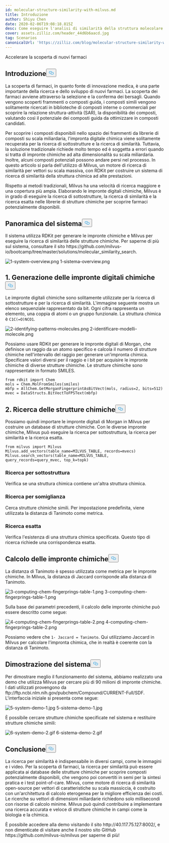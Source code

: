```yaml
---
id: molecular-structure-similarity-with-milvus.md
title: Introduzione
author: Shiyu Chen
date: 2020-02-06T19:08:18.815Z
desc: Come eseguire l'analisi di similarità della struttura molecolare in Milvus
cover: assets.zilliz.com/header_44d6b6aacd.jpg
tag: Scenarios
canonicalUrl: 'https://zilliz.com/blog/molecular-structure-similarity-with-milvus'
---
```

<custom-h1>Accelerare la scoperta di nuovi farmaci</custom-h1><h2 id="Introduction" class="common-anchor-header">Introduzione<button data-href="#Introduction" class="anchor-icon" translate="no">
      <svg translate="no"
        aria-hidden="true"
        focusable="false"
        height="20"
        version="1.1"
        viewBox="0 0 16 16"
        width="16"
      >
        <path
          fill="#0092E4"
          fill-rule="evenodd"
          d="M4 9h1v1H4c-1.5 0-3-1.69-3-3.5S2.55 3 4 3h4c1.45 0 3 1.69 3 3.5 0 1.41-.91 2.72-2 3.25V8.59c.58-.45 1-1.27 1-2.09C10 5.22 8.98 4 8 4H4c-.98 0-2 1.22-2 2.5S3 9 4 9zm9-3h-1v1h1c1 0 2 1.22 2 2.5S13.98 12 13 12H9c-.98 0-2-1.22-2-2.5 0-.83.42-1.64 1-2.09V6.25c-1.09.53-2 1.84-2 3.25C6 11.31 7.55 13 9 13h4c1.45 0 3-1.69 3-3.5S14.5 6 13 6z"
        ></path>
      </svg>
    </button></h2><p>La scoperta di farmaci, in quanto fonte di innovazione medica, è una parte importante della ricerca e dello sviluppo di nuovi farmaci. La scoperta dei farmaci avviene attraverso la selezione e la conferma dei bersagli. Quando vengono scoperti frammenti o composti guida, i composti simili vengono solitamente ricercati in biblioteche di composti interne o commerciali per scoprire la relazione struttura-attività (SAR), la disponibilità dei composti, valutando così il potenziale dei composti guida da ottimizzare in composti candidati.</p>
<p>Per scoprire i composti disponibili nello spazio dei frammenti da librerie di composti su scala miliardaria, l'impronta digitale chimica viene solitamente recuperata per la ricerca di sottostrutture e la ricerca di similarità. Tuttavia, la soluzione tradizionale richiede molto tempo ed è soggetta a errori quando si tratta di impronte chimiche ad alta dimensionalità su scala miliardaria. Inoltre, alcuni composti potenziali possono andare persi nel processo. In questo articolo si parla dell'utilizzo di Milvus, un motore di ricerca di similarità per vettori su scala massiva, con RDKit per costruire un sistema di ricerca di similarità della struttura chimica ad alte prestazioni.</p>
<p>Rispetto ai metodi tradizionali, Milvus ha una velocità di ricerca maggiore e una copertura più ampia. Elaborando le impronte digitali chimiche, Milvus è in grado di eseguire la ricerca di sottostrutture, la ricerca di similarità e la ricerca esatta nelle librerie di strutture chimiche per scoprire farmaci potenzialmente disponibili.</p>
<h2 id="System-overview" class="common-anchor-header">Panoramica del sistema<button data-href="#System-overview" class="anchor-icon" translate="no">
      <svg translate="no"
        aria-hidden="true"
        focusable="false"
        height="20"
        version="1.1"
        viewBox="0 0 16 16"
        width="16"
      >
        <path
          fill="#0092E4"
          fill-rule="evenodd"
          d="M4 9h1v1H4c-1.5 0-3-1.69-3-3.5S2.55 3 4 3h4c1.45 0 3 1.69 3 3.5 0 1.41-.91 2.72-2 3.25V8.59c.58-.45 1-1.27 1-2.09C10 5.22 8.98 4 8 4H4c-.98 0-2 1.22-2 2.5S3 9 4 9zm9-3h-1v1h1c1 0 2 1.22 2 2.5S13.98 12 13 12H9c-.98 0-2-1.22-2-2.5 0-.83.42-1.64 1-2.09V6.25c-1.09.53-2 1.84-2 3.25C6 11.31 7.55 13 9 13h4c1.45 0 3-1.69 3-3.5S14.5 6 13 6z"
        ></path>
      </svg>
    </button></h2><p>Il sistema utilizza RDKit per generare le impronte chimiche e Milvus per eseguire la ricerca di similarità delle strutture chimiche. Per saperne di più sul sistema, consultare il sito https://github.com/milvus-io/bootcamp/tree/master/solutions/molecular_similarity_search.</p>
<p>
  
   <span class="img-wrapper"> <img translate="no" src="https://assets.zilliz.com/1_system_overview_4b7c2de377.png" alt="1-system-overview.png" class="doc-image" id="1-system-overview.png" />
   </span> <span class="img-wrapper"> <span>1-sistema-overview.png</span> </span></p>
<h2 id="1-Generating-chemical-fingerprints" class="common-anchor-header">1. Generazione delle impronte digitali chimiche<button data-href="#1-Generating-chemical-fingerprints" class="anchor-icon" translate="no">
      <svg translate="no"
        aria-hidden="true"
        focusable="false"
        height="20"
        version="1.1"
        viewBox="0 0 16 16"
        width="16"
      >
        <path
          fill="#0092E4"
          fill-rule="evenodd"
          d="M4 9h1v1H4c-1.5 0-3-1.69-3-3.5S2.55 3 4 3h4c1.45 0 3 1.69 3 3.5 0 1.41-.91 2.72-2 3.25V8.59c.58-.45 1-1.27 1-2.09C10 5.22 8.98 4 8 4H4c-.98 0-2 1.22-2 2.5S3 9 4 9zm9-3h-1v1h1c1 0 2 1.22 2 2.5S13.98 12 13 12H9c-.98 0-2-1.22-2-2.5 0-.83.42-1.64 1-2.09V6.25c-1.09.53-2 1.84-2 3.25C6 11.31 7.55 13 9 13h4c1.45 0 3-1.69 3-3.5S14.5 6 13 6z"
        ></path>
      </svg>
    </button></h2><p>Le impronte digitali chimiche sono solitamente utilizzate per la ricerca di sottostrutture e per la ricerca di similarità. L'immagine seguente mostra un elenco sequenziale rappresentato da bit. Ogni cifra rappresenta un elemento, una coppia di atomi o un gruppo funzionale. La struttura chimica è <code translate="no">C1C(=O)NCO1</code>.</p>
<p>
  
   <span class="img-wrapper"> <img translate="no" src="https://assets.zilliz.com/2_identifying_patterns_molecules_2aeef349c8.png" alt="2-identifying-patterns-molecules.png" class="doc-image" id="2-identifying-patterns-molecules.png" />
   </span> <span class="img-wrapper"> <span>2-identificare-modelli-molecole.png</span> </span></p>
<p>Possiamo usare RDKit per generare le impronte digitali di Morgan, che definisce un raggio da un atomo specifico e calcola il numero di strutture chimiche nell'intervallo del raggio per generare un'impronta chimica. Specificare valori diversi per il raggio e i bit per acquisire le impronte chimiche di diverse strutture chimiche. Le strutture chimiche sono rappresentate in formato SMILES.</p>
<pre><code translate="no">from rdkit import Chem
mols = Chem.MolFromSmiles(smiles)
mbfp = AllChem.GetMorganFingerprintAsBitVect(mols, radius=2, bits=512)
mvec = DataStructs.BitVectToFPSText(mbfp)
</code></pre>
<h2 id="2-Searching-chemical-structures" class="common-anchor-header">2. Ricerca delle strutture chimiche<button data-href="#2-Searching-chemical-structures" class="anchor-icon" translate="no">
      <svg translate="no"
        aria-hidden="true"
        focusable="false"
        height="20"
        version="1.1"
        viewBox="0 0 16 16"
        width="16"
      >
        <path
          fill="#0092E4"
          fill-rule="evenodd"
          d="M4 9h1v1H4c-1.5 0-3-1.69-3-3.5S2.55 3 4 3h4c1.45 0 3 1.69 3 3.5 0 1.41-.91 2.72-2 3.25V8.59c.58-.45 1-1.27 1-2.09C10 5.22 8.98 4 8 4H4c-.98 0-2 1.22-2 2.5S3 9 4 9zm9-3h-1v1h1c1 0 2 1.22 2 2.5S13.98 12 13 12H9c-.98 0-2-1.22-2-2.5 0-.83.42-1.64 1-2.09V6.25c-1.09.53-2 1.84-2 3.25C6 11.31 7.55 13 9 13h4c1.45 0 3-1.69 3-3.5S14.5 6 13 6z"
        ></path>
      </svg>
    </button></h2><p>Possiamo quindi importare le impronte digitali di Morgan in Milvus per costruire un database di strutture chimiche. Con le diverse impronte chimiche, Milvus può eseguire la ricerca per sottostruttura, la ricerca per similarità e la ricerca esatta.</p>
<pre><code translate="no">from milvus import Milvus
Milvus.add_vectors(table_name=MILVUS_TABLE, records=mvecs)
Milvus.search_vectors(table_name=MILVUS_TABLE, query_records=query_mvec, top_k=topk)
</code></pre>
<h3 id="Substructure-search" class="common-anchor-header">Ricerca per sottostruttura</h3><p>Verifica se una struttura chimica contiene un'altra struttura chimica.</p>
<h3 id="Similarity-search" class="common-anchor-header">Ricerca per somiglianza</h3><p>Cerca strutture chimiche simili. Per impostazione predefinita, viene utilizzata la distanza di Tanimoto come metrica.</p>
<h3 id="Exact-search" class="common-anchor-header">Ricerca esatta</h3><p>Verifica l'esistenza di una struttura chimica specificata. Questo tipo di ricerca richiede una corrispondenza esatta.</p>
<h2 id="Computing-chemical-fingerprints" class="common-anchor-header">Calcolo delle impronte chimiche<button data-href="#Computing-chemical-fingerprints" class="anchor-icon" translate="no">
      <svg translate="no"
        aria-hidden="true"
        focusable="false"
        height="20"
        version="1.1"
        viewBox="0 0 16 16"
        width="16"
      >
        <path
          fill="#0092E4"
          fill-rule="evenodd"
          d="M4 9h1v1H4c-1.5 0-3-1.69-3-3.5S2.55 3 4 3h4c1.45 0 3 1.69 3 3.5 0 1.41-.91 2.72-2 3.25V8.59c.58-.45 1-1.27 1-2.09C10 5.22 8.98 4 8 4H4c-.98 0-2 1.22-2 2.5S3 9 4 9zm9-3h-1v1h1c1 0 2 1.22 2 2.5S13.98 12 13 12H9c-.98 0-2-1.22-2-2.5 0-.83.42-1.64 1-2.09V6.25c-1.09.53-2 1.84-2 3.25C6 11.31 7.55 13 9 13h4c1.45 0 3-1.69 3-3.5S14.5 6 13 6z"
        ></path>
      </svg>
    </button></h2><p>La distanza di Tanimoto è spesso utilizzata come metrica per le impronte chimiche. In Milvus, la distanza di Jaccard corrisponde alla distanza di Tanimoto.</p>
<p>
  
   <span class="img-wrapper"> <img translate="no" src="https://assets.zilliz.com/3_computing_chem_fingerprings_table_1_3814744fce.png" alt="3-computing-chem-fingerprings-table-1.png" class="doc-image" id="3-computing-chem-fingerprings-table-1.png" />
   </span> <span class="img-wrapper"> <span>3-computing-chem-fingerprings-table-1.png</span> </span></p>
<p>Sulla base dei parametri precedenti, il calcolo delle impronte chimiche può essere descritto come segue:</p>
<p>
  
   <span class="img-wrapper"> <img translate="no" src="https://assets.zilliz.com/4_computing_chem_fingerprings_table_2_7d16075836.png" alt="4-computing-chem-fingerprings-table-2.png" class="doc-image" id="4-computing-chem-fingerprings-table-2.png" />
   </span> <span class="img-wrapper"> <span>4-computing-chem-fingerprings-table-2.png</span> </span></p>
<p>Possiamo vedere che <code translate="no">1- Jaccard = Tanimoto</code>. Qui utilizziamo Jaccard in Milvus per calcolare l'impronta chimica, che in realtà è coerente con la distanza di Tanimoto.</p>
<h2 id="System-demo" class="common-anchor-header">Dimostrazione del sistema<button data-href="#System-demo" class="anchor-icon" translate="no">
      <svg translate="no"
        aria-hidden="true"
        focusable="false"
        height="20"
        version="1.1"
        viewBox="0 0 16 16"
        width="16"
      >
        <path
          fill="#0092E4"
          fill-rule="evenodd"
          d="M4 9h1v1H4c-1.5 0-3-1.69-3-3.5S2.55 3 4 3h4c1.45 0 3 1.69 3 3.5 0 1.41-.91 2.72-2 3.25V8.59c.58-.45 1-1.27 1-2.09C10 5.22 8.98 4 8 4H4c-.98 0-2 1.22-2 2.5S3 9 4 9zm9-3h-1v1h1c1 0 2 1.22 2 2.5S13.98 12 13 12H9c-.98 0-2-1.22-2-2.5 0-.83.42-1.64 1-2.09V6.25c-1.09.53-2 1.84-2 3.25C6 11.31 7.55 13 9 13h4c1.45 0 3-1.69 3-3.5S14.5 6 13 6z"
        ></path>
      </svg>
    </button></h2><p>Per dimostrare meglio il funzionamento del sistema, abbiamo realizzato una demo che utilizza Milvus per cercare più di 90 milioni di impronte chimiche. I dati utilizzati provengono da ftp://ftp.ncbi.nlm.nih.gov/pubchem/Compound/CURRENT-Full/SDF. L'interfaccia iniziale si presenta come segue:</p>
<p>
  
   <span class="img-wrapper"> <img translate="no" src="https://assets.zilliz.com/5_system_demo_1_46c6e6cd96.jpg" alt="5-system-demo-1.jpg" class="doc-image" id="5-system-demo-1.jpg" />
   </span> <span class="img-wrapper"> <span>5-sistema-demo-1.jpg</span> </span></p>
<p>È possibile cercare strutture chimiche specificate nel sistema e restituire strutture chimiche simili:</p>
<p>
  
   <span class="img-wrapper"> <img translate="no" src="https://assets.zilliz.com/6_system_demo_2_19d6cd8f92.gif" alt="6-system-demo-2.gif" class="doc-image" id="6-system-demo-2.gif" />
   </span> <span class="img-wrapper"> <span>6-sistema-demo-2.gif</span> </span></p>
<h2 id="Conclusion" class="common-anchor-header">Conclusione<button data-href="#Conclusion" class="anchor-icon" translate="no">
      <svg translate="no"
        aria-hidden="true"
        focusable="false"
        height="20"
        version="1.1"
        viewBox="0 0 16 16"
        width="16"
      >
        <path
          fill="#0092E4"
          fill-rule="evenodd"
          d="M4 9h1v1H4c-1.5 0-3-1.69-3-3.5S2.55 3 4 3h4c1.45 0 3 1.69 3 3.5 0 1.41-.91 2.72-2 3.25V8.59c.58-.45 1-1.27 1-2.09C10 5.22 8.98 4 8 4H4c-.98 0-2 1.22-2 2.5S3 9 4 9zm9-3h-1v1h1c1 0 2 1.22 2 2.5S13.98 12 13 12H9c-.98 0-2-1.22-2-2.5 0-.83.42-1.64 1-2.09V6.25c-1.09.53-2 1.84-2 3.25C6 11.31 7.55 13 9 13h4c1.45 0 3-1.69 3-3.5S14.5 6 13 6z"
        ></path>
      </svg>
    </button></h2><p>La ricerca per similarità è indispensabile in diversi campi, come le immagini e i video. Per la scoperta di farmaci, la ricerca per similarità può essere applicata ai database delle strutture chimiche per scoprire composti potenzialmente disponibili, che vengono poi convertiti in semi per la sintesi pratica e i test point-of-care. Milvus, come motore di ricerca di similarità open-source per vettori di caratteristiche su scala massiccia, è costruito con un'architettura di calcolo eterogenea per la migliore efficienza dei costi. Le ricerche su vettori di dimensioni miliardarie richiedono solo millisecondi con risorse di calcolo minime. Milvus può quindi contribuire a implementare una ricerca accurata e veloce di strutture chimiche in campi come la biologia e la chimica.</p>
<p>È possibile accedere alla demo visitando il sito http://40.117.75.127:8002/, e non dimenticate di visitare anche il nostro sito GitHub https://github.com/milvus-io/milvus per saperne di più!</p>
